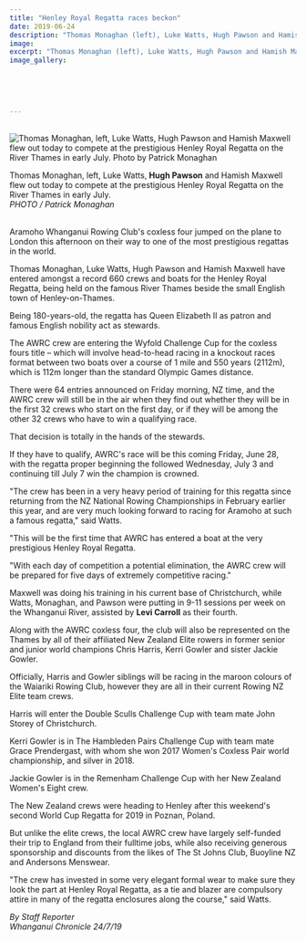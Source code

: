 ```yaml
---
title: "Henley Royal Regatta races beckon"
date: 2019-06-24
description: "Thomas Monaghan (left), Luke Watts, Hugh Pawson and Hamish Maxwell qualify for Henley Royal Regatta on the River Thames.."
image: 
excerpt: "Thomas Monaghan (left), Luke Watts, Hugh Pawson and Hamish Maxwell qualify for Henley Royal Regatta on the River Thames."
image_gallery:
    
    
    
    
    
---
```


<p>&nbsp;<br /><img src="https://www.nzherald.co.nz/resizer/DK8vtIntG3EaxW_A3XA25qlRcwc=/620x349/smart/filters:quality(70)/arc-anglerfish-syd-prod-nzme.s3.amazonaws.com/public/OWHKO7ZH75DLHD5MAGXQN5XD7E.jpg" alt="Thomas Monaghan, left, Luke Watts, Hugh Pawson and Hamish Maxwell flew out today to compete at the prestigious Henley Royal Regatta on the River Thames in early July. Photo by Patrick Monaghan" /></p>
<p><span>Thomas Monaghan, left, Luke Watts, <strong>Hugh Pawson</strong> and Hamish Maxwell flew out today to compete at the prestigious Henley Royal Regatta on the River Thames in early July.&nbsp;<br /></span><em>PHOTO / Patrick Monaghan</em></p>
<p><br />Aramoho Whanganui Rowing Club's coxless four jumped on the plane to London this afternoon on their way to one of the most prestigious regattas in the world.</p>
<p>Thomas Monaghan, Luke Watts, Hugh Pawson and Hamish Maxwell have entered amongst a record 660 crews and boats for the Henley Royal Regatta, being held on the famous River Thames beside the small English town of Henley-on-Thames.</p>
<p>Being 180-years-old, the regatta has Queen Elizabeth II as patron and famous English nobility act as stewards.</p>
<p>The AWRC crew are entering the Wyfold Challenge Cup for the coxless fours title &ndash; which will involve head-to-head racing in a knockout races format between two boats over a course of 1 mile and 550 years (2112m), which is 112m longer than the standard Olympic Games distance.</p>
<p>There were 64 entries announced on Friday morning, NZ time, and the AWRC crew will still be in the air when they find out whether they will be in the first 32 crews who start on the first day, or if they will be among the other 32 crews who have to win a qualifying race.</p>
<p>That decision is totally in the hands of the stewards.</p>
<p>If they have to qualify, AWRC's race will be this coming Friday, June 28, with the regatta proper beginning the followed Wednesday, July 3 and continuing till July 7 win the champion is crowned.</p>
<p>"The crew has been in a very heavy period of training for this regatta since returning from the NZ National Rowing Championships in February earlier this year, and are very much looking forward to racing for Aramoho at such a famous regatta," said Watts.</p>
<p>"This will be the first time that AWRC has entered a boat at the very prestigious Henley Royal Regatta.</p>
<p>"With each day of competition a potential elimination, the AWRC crew will be prepared for five days of extremely competitive racing."</p>
<p>Maxwell was doing his training in his current base of Christchurch, while Watts, Monaghan, and Pawson were putting in 9-11 sessions per week on the Whanganui River, assisted by <strong>Levi Carroll</strong> as their fourth.</p>
<p>Along with the AWRC coxless four, the club will also be represented on the Thames by all of their affiliated New Zealand Elite rowers in former senior and junior world champions Chris Harris, Kerri Gowler and sister Jackie Gowler.</p>
<p>Officially, Harris and Gowler siblings will be racing in the maroon colours of the Waiariki Rowing Club, however they are all in their current Rowing NZ Elite team crews.</p>
<p>Harris will enter the Double Sculls Challenge Cup with team mate John Storey of Christchurch.</p>
<p>Kerri Gowler is in The Hambleden Pairs Challenge Cup with team mate Grace Prendergast, with whom she won 2017 Women's Coxless Pair world championship, and silver in 2018.</p>
<p>Jackie Gowler is in the Remenham Challenge Cup with her New Zealand Women's Eight crew.</p>
<p>The New Zealand crews were heading to Henley after this weekend's second World Cup Regatta for 2019 in Poznan, Poland.</p>
<p>But unlike the elite crews, the local AWRC crew have largely self-funded their trip to England from their fulltime jobs, while also receiving generous sponsorship and discounts from the likes of The St Johns Club, Buoyline NZ and Andersons Menswear.</p>
<p>"The crew has invested in some very elegant formal wear to make sure they look the part at Henley Royal Regatta, as a tie and blazer are compulsory attire in many of the regatta enclosures along the course," said Watts.</p>
<p><em>By Staff Reporter<br />Whanganui Chronicle 24/7/19</em></p>

